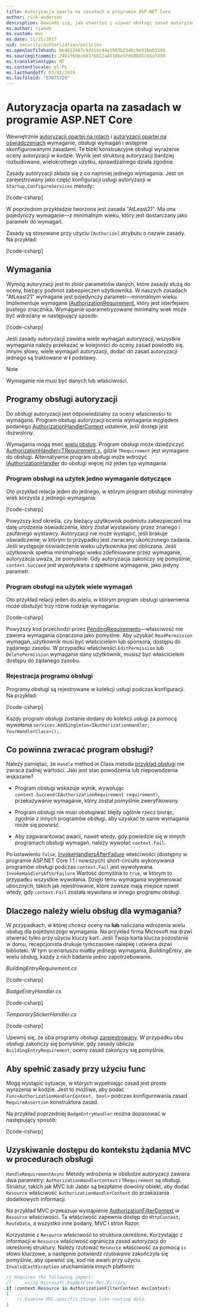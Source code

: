 ```yaml
---
title: Autoryzacja oparta na zasadach w programie ASP.NET Core
author: rick-anderson
description: Dowiedz się, jak utworzyć i używać obsługi zasad autoryzacji do wymuszania wymagań autoryzacji w aplikacji ASP.NET Core.
ms.author: riande
ms.custom: mvc
ms.date: 11/21/2017
uid: security/authorization/policies
ms.openlocfilehash: be4812487c92a16c44e3983b234bc9e31be65190
ms.sourcegitcommit: 24b1f6decbb17bb22a45166e5fdb0845c65af498
ms.translationtype: MT
ms.contentlocale: pl-PL
ms.lasthandoff: 03/01/2019
ms.locfileid: "57071729"
---
```

# <a name="policy-based-authorization-in-aspnet-core"></a>Autoryzacja oparta na zasadach w programie ASP.NET Core

Wewnętrznie [autoryzacji opartej na rolach](xref:security/authorization/roles) i [autoryzacji opartej na oświadczeniach](xref:security/authorization/claims) wymaganie, obsługi wymagań i wstępnie skonfigurowanymi zasadami. Te bloki konstrukcyjne obsługi wyrażenie oceny autoryzacji w kodzie. Wynik jest strukturą autoryzacji bardziej rozbudowane, wielokrotnego użytku, sprawdzalnego działa zgodnie.

Zasady autoryzacji składa się z co najmniej jednego wymagania. Jest on zarejestrowany jako część konfiguracji usługi autoryzacji w `Startup.ConfigureServices` metody:

[!code-csharp[](policies/samples/PoliciesAuthApp1/Startup.cs?range=40-41,50-55,63,72)]

W poprzednim przykładzie tworzona jest zasada "AtLeast21". Ma ona pojedynczy wymaganie&mdash;z minimalnym wieku, który jest dostarczany jako parametr do wymagań.

Zasady są stosowane przy użyciu `[Authorize]` atrybutu o nazwie zasady. Na przykład:

[!code-csharp[](policies/samples/PoliciesAuthApp1/Controllers/AlcoholPurchaseController.cs?name=snippet_AlcoholPurchaseControllerClass&highlight=4)]

## <a name="requirements"></a>Wymagania

Wymóg autoryzacji jest to zbiór parametrów danych, które zasady służą do oceny, bieżący podmiot zabezpieczeń użytkownika. W naszych zasadach "AtLeast21" wymagane jest pojedynczy parametr&mdash;minimalnym wieku. Implementuje wymagane [IAuthorizationRequirement](/dotnet/api/microsoft.aspnetcore.authorization.iauthorizationrequirement), który jest interfejsem pustego znacznika. Wymaganie sparametryzowane minimalny wiek może być wdrażany w następujący sposób:

[!code-csharp[](policies/samples/PoliciesAuthApp1/Services/Requirements/MinimumAgeRequirement.cs?name=snippet_MinimumAgeRequirementClass)]

Jeśli zasady autoryzacji zawiera wiele wymagań autoryzacji, wszystkie wymagania należy przekazać w kolejności do oceny zasad powiodło się. Innymi słowy, wiele wymagań autoryzacji, dodać do zasad autoryzacji jednego są traktowane w **i** podstawy.

> [!NOTE]
> Wymaganie nie musi być danych lub właściwości.

<a name="security-authorization-policies-based-authorization-handler"></a>

## <a name="authorization-handlers"></a>Programy obsługi autoryzacji

Do obsługi autoryzacji jest odpowiedzialny za oceny właściwości to wymagane. Program obsługi autoryzacji ocenia wymagania względem podanego [AuthorizationHandlerContext](/dotnet/api/microsoft.aspnetcore.authorization.authorizationhandlercontext) ustalenie, jeśli dostęp jest dozwolony.

Wymagania mogą mieć [wielu obsług](#security-authorization-policies-based-multiple-handlers). Program obsługi może dziedziczyć [AuthorizationHandler\<TRequirement >](/dotnet/api/microsoft.aspnetcore.authorization.authorizationhandler-1), gdzie `TRequirement` jest wymagane do obsługi. Alternatywnie program obsługi może wdrożyć [IAuthorizationHandler](/dotnet/api/microsoft.aspnetcore.authorization.iauthorizationhandler) do obsługi więcej niż jeden typ wymagania.

### <a name="use-a-handler-for-one-requirement"></a>Program obsługi na użytek jedno wymaganie dotyczące

<a name="security-authorization-handler-example"></a>

Oto przykład relacja jeden do jednego, w którym program obsługi minimalny wiek korzysta z jednego wymagania:

[!code-csharp[](policies/samples/PoliciesAuthApp1/Services/Handlers/MinimumAgeHandler.cs?name=snippet_MinimumAgeHandlerClass)]

Powyższy kod określa, czy bieżący użytkownik podmiotu zabezpieczeń ma datę urodzenia oświadczenia, który został wystawiony przez znanego i zaufanego wystawcy. Autoryzacji nie może wystąpić, jeśli brakuje oświadczenie, w którym to przypadku jest zwracany ukończonego zadania. Jeśli występuje oświadczenie wieku użytkownika jest obliczana. Jeśli użytkownik spełnia minimalnego wieku zdefiniowane przez wymaganie, autoryzacja uważa, że pomyślnie. Gdy autoryzacja zakończy się pomyślnie, `context.Succeed` jest wywoływana z spełnione wymaganie, jako jedyny parametr.

### <a name="use-a-handler-for-multiple-requirements"></a>Program obsługi na użytek wiele wymagań

Oto przykład relacji jeden do wielu, w którym program obsługi uprawnienia może obsłużyć trzy różne rodzaje wymagania:

[!code-csharp[](policies/samples/PoliciesAuthApp1/Services/Handlers/PermissionHandler.cs?name=snippet_PermissionHandlerClass)]

Powyższy kod przechodzi przez [PendingRequirements](/dotnet/api/microsoft.aspnetcore.authorization.authorizationhandlercontext.pendingrequirements#Microsoft_AspNetCore_Authorization_AuthorizationHandlerContext_PendingRequirements)&mdash;właściwość nie zawiera wymagania oznaczona jako pomyślne. Aby uzyskać `ReadPermission` wymagań, użytkownik musi być właścicielem lub sponsora, dostępu do żądanego zasobu. W przypadku właściwości `EditPermission` lub `DeletePermission` wymaganie dany użytkownik, musisz być właścicielem dostępu do żądanego zasobu.

<a name="security-authorization-policies-based-handler-registration"></a>

### <a name="handler-registration"></a>Rejestracja programu obsługi

Programy obsługi są rejestrowane w kolekcji usługi podczas konfiguracji. Na przykład:

[!code-csharp[](policies/samples/PoliciesAuthApp1/Startup.cs?range=40-41,50-55,63-65,72)]

Każdy program obsługi zostanie dodany do kolekcji usługi za pomocą wywołania `services.AddSingleton<IAuthorizationHandler, YourHandlerClass>();`.

## <a name="what-should-a-handler-return"></a>Co powinna zwracać program obsługi?

Należy pamiętać, że `Handle` method in Class metoda [przykład obsługi](#security-authorization-handler-example) nie zwraca żadnej wartości. Jaki jest stan powodzenia lub niepowodzenia wskazane?

* Program obsługi wskazuje wynik, wywołując `context.Succeed(IAuthorizationRequirement requirement)`, przekazywanie wymaganie, który został pomyślnie zweryfikowany.

* Program obsługi nie musi obsługiwać błędy ogólnie rzecz biorąc, zgodnie z innych programów obsługi, aby uzyskać te same wymagania może się powieść.

* Aby zagwarantować awarii, nawet wtedy, gdy powiedzie się w innych programach obsługi wymagań, należy wywołać `context.Fail`.

Po ustawieniu `false`, [InvokeHandlersAfterFailure](/dotnet/api/microsoft.aspnetcore.authorization.authorizationoptions.invokehandlersafterfailure#Microsoft_AspNetCore_Authorization_AuthorizationOptions_InvokeHandlersAfterFailure) właściwości (dostępny w programie ASP.NET Core 1.1 i nowszych) short-circuits wykonywania programów obsługi podczas `context.Fail` jest wywoływana. `InvokeHandlersAfterFailure` Wartość domyślna to `true`, w którym to przypadku wszystkie wywołania. Dzięki temu wymagania wygenerować ubocznych, takich jak rejestrowanie, które zawsze mają miejsce nawet wtedy, gdy `context.Fail` została wywołana w innego programu obsługi.

<a name="security-authorization-policies-based-multiple-handlers"></a>

## <a name="why-would-i-want-multiple-handlers-for-a-requirement"></a>Dlaczego należy wielu obsług dla wymagania?

W przypadkach, w której chcesz oceny na **lub** naliczana wdrożenia wielu obsług dla pojedynczego wymagania. Na przykład firma Microsoft ma drzwi otwierać tylko przy użyciu kluczy kart. Jeśli Twoja karta klucza pozostanie w domu, recepcjonista drukuje tymczasowe nalepkę i otwiera drzwi biblioteki. W tym scenariuszu miałby jednego wymagania, *BuildingEntry*, ale wielu obsług, każdy z nich badanie jedno zapotrzebowanie.

*BuildingEntryRequirement.cs*

[!code-csharp[](policies/samples/PoliciesAuthApp1/Services/Requirements/BuildingEntryRequirement.cs?name=snippet_BuildingEntryRequirementClass)]

*BadgeEntryHandler.cs*

[!code-csharp[](policies/samples/PoliciesAuthApp1/Services/Handlers/BadgeEntryHandler.cs?name=snippet_BadgeEntryHandlerClass)]

*TemporaryStickerHandler.cs*

[!code-csharp[](policies/samples/PoliciesAuthApp1/Services/Handlers/TemporaryStickerHandler.cs?name=snippet_TemporaryStickerHandlerClass)]

Upewnij się, że oba programy obsługi [zarejestrowany](xref:security/authorization/policies#security-authorization-policies-based-handler-registration). W przypadku obu obsługi zakończy się pomyślnie, gdy zasady oblicza `BuildingEntryRequirement`, oceny zasad zakończy się pomyślnie.

## <a name="using-a-func-to-fulfill-a-policy"></a>Aby spełnić zasady przy użyciu func

Mogą wystąpić sytuacje, w których wypełniając zasad jest proste wyrażenia w kodzie. Jest to możliwe, aby podać `Func<AuthorizationHandlerContext, bool>` podczas konfigurowania zasad `RequireAssertion` konstruktora zasad.

Na przykład poprzedniej `BadgeEntryHandler` można dopasować w następujący sposób:

[!code-csharp[](policies/samples/PoliciesAuthApp1/Startup.cs?range=52-53,57-63)]

## <a name="accessing-mvc-request-context-in-handlers"></a>Uzyskiwanie dostępu do kontekstu żądania MVC w procedurach obsługi

`HandleRequirementAsync` Metody wdrożenia w obsłudze autoryzacji zawiera dwa parametry: `AuthorizationHandlerContext` i `TRequirement` są obsługi. Struktur, takich jak MVC lub Jabbr są bezpłatne dowolny obiekt, aby dodać `Resource` właściwość `AuthorizationHandlerContext` do przekazania dodatkowych informacji.

Na przykład MVC przekazuje wystąpienie [AuthorizationFilterContext](/dotnet/api/?term=AuthorizationFilterContext) w `Resource` właściwości. Ta właściwość zapewnia dostęp do `HttpContext`, `RouteData`, a wszystko inne podany, MVC i stron Razor.

Korzystanie z `Resource` właściwość to struktura określone. Korzystając z informacji w `Resource` właściwość ogranicza zasad autoryzacji do określonej struktury. Należy rzutować `Resource` właściwość za pomocą `is` słowo kluczowe, a następnie potwierdź rzutowanie zakończyła się pomyślnie, aby upewnić się, kod nie awarii przy użyciu `InvalidCastException` uruchamiania innych platform:

```csharp
// Requires the following import:
//     using Microsoft.AspNetCore.Mvc.Filters;
if (context.Resource is AuthorizationFilterContext mvcContext)
{
    // Examine MVC-specific things like routing data.
}
```
